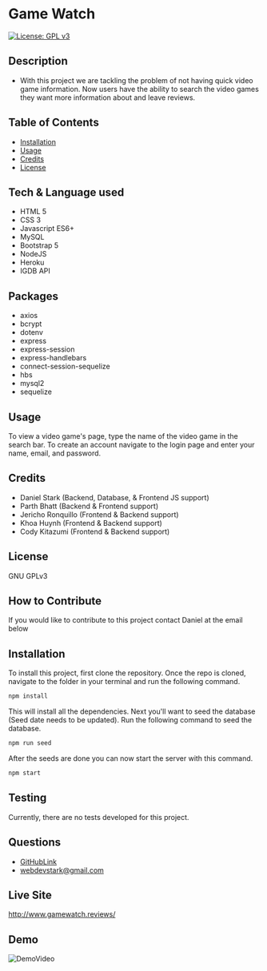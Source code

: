 
# Game Watch
[![License: GPL v3](https://img.shields.io/badge/License-GPLv3-blue.svg)](https://www.gnu.org/licenses/gpl-3.0)

## Description
- With this project we are tackling the problem of not having quick video game information. Now users have the ability to search the video games they want more information about and leave reviews.

## Table of Contents
- [Installation](#installation)
- [Usage](#usage)
- [Credits](#credits)
- [License](#license)

## Tech & Language used
- HTML 5
- CSS 3
- Javascript ES6+
- MySQL
- Bootstrap 5
- NodeJS
- Heroku
- IGDB API

## Packages
- axios
- bcrypt
- dotenv
- express
- express-session
- express-handlebars
- connect-session-sequelize
- hbs
- mysql2
- sequelize

## Usage
To view a video game's page, type the name of the video game in the search bar.
To create an account navigate to the login page and enter your name, email, and password.

## Credits
- Daniel Stark (Backend, Database, & Frontend JS support)
- Parth Bhatt (Backend & Frontend support)
- Jericho Ronquillo (Frontend & Backend support)
- Khoa Huynh (Frontend & Backend support)
- Cody Kitazumi (Frontend & Backend support)

## License
GNU GPLv3

## How to Contribute
If you would like to contribute to this project contact Daniel at the email below

## Installation

To install this project, first clone the repository. Once the repo is cloned, navigate to the folder in your terminal and run the following command.
```md
npm install
```
This will install all the dependencies. Next you'll want to seed the database (Seed date needs to be updated). Run the following command to seed the database.
```md
npm run seed
```
After the seeds are done you can now start the server with this command.
```md
npm start
```

## Testing
Currently, there are no tests developed for this project.

## Questions
* [GitHubLink](https://github.com/Revivedaniel)
* <a href="mailto:webdevstark@gmail.com">webdevstark@gmail.com</a>

## Live Site
http://www.gamewatch.reviews/

## Demo
![DemoVideo](./images/gameWatchDemo.gif)
